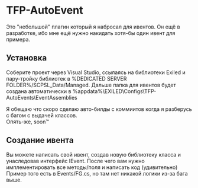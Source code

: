 # TFP-AutoEvent

Это "небольшой" плагин который я набросал для ивентов. Он ещё в разработке, ибо мне ещё нужно накидать хотя-бы один ивент для примера.

## Установка

Соберите проект через Visual Studio, ссылаясь на библиотеки Exiled и пару-тройку библиотек в %DEDICATED SERVER FOLDER%/SCPSL_Data/Managed.
Дальше папка для ивентов будет создана автоматически в %appdata%\EXILED\Configs\TFP-AutoEvents\EventAssemblies

Я обещаю что скоро сделаю авто-билды с коммиитов когда я разберусь с багом с выдачей классов.\
Опять-же, soon™

## Создание ивента

Вы можете написать свой ивент, создав новую библиотеку класса и унаследовав интерфейс IEvent. После чего вам нужно имплементировать все методы/поля и написать код (удивительно)
Пример того есть в Events/FG.cs, но там нет никакой логики из-за бага выше.
